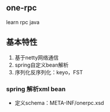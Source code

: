 ## one-rpc
learn rpc java

## 基本特性
1. 基于netty网络通信
2. spring自定义bean解析
3. 序列化反序列化：keyo，FST

### spring 解析xml bean
- 定义schema：META-INF/onerpc.xsd
